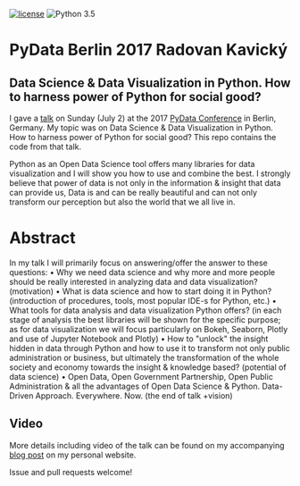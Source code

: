 [![license](https://img.shields.io/github/license/mashape/apistatus.svg)](https://github.com/radovankavicky/PyDataBerlin2017/blob/master/LICENSE)
![Python 3.5](https://img.shields.io/badge/python-3.5-blue.svg)

# PyData Berlin 2017 Radovan Kavický
## Data Science & Data Visualization in Python. How to harness power of Python for social good?

I gave a [talk](https://pydata.org/berlin2017/schedule/presentation/6/) on Sunday (July 2) at the 2017 [PyData Conference](https://pydata.org/berlin2017/schedule/) in Berlin, Germany. My topic was on Data Science & Data Visualization in Python. How to harness power of Python for social good? This repo contains the code from that talk.

Python as an Open Data Science tool offers many libraries for data visualization and I will show you how to use and combine the best. I strongly believe that power of data is not only in the information & insight that data can provide us, Data is and can be really beautiful and can not only transform our perception but also the world that we all live in.

# Abstract

In my talk I will primarily focus on answering/offer the answer to these questions: 
• Why we need data science and why more and more people should be really interested in analyzing data and data visualization? (motivation) 
• What is data science and how to start doing it in Python? (introduction of procedures, tools, most popular IDE-s for Python, etc.) 
• What tools for data analysis and data visualization Python offers? (in each stage of analysis the best libraries will be shown for the specific purpose; as for data visualization we will focus particularly on Bokeh, Seaborn, Plotly and use of Jupyter Notebook and Plotly) 
• How to "unlock" the insight hidden in data through Python and how to use it to transform not only public administration or business, but ultimately the transformation of the whole society and economy towards the insight & knowledge based? (potential of data science) 
• Open Data, Open Government Partnership, Open Public Administration & all the advantages of Open Data Science & Python. Data-Driven Approach. Everywhere. Now. (the end of talk +vision)


## Video

More details including video of the talk can be found on my accompanying [blog post]() on my personal website. 

Issue and pull requests welcome!

